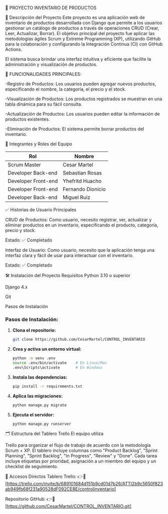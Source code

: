 🛒 PROYECTO INVENTARIO DE PRODUCTOS

📌 Descripción del Proyecto
Este proyecto es una aplicación web de inventario de productos desarrollada con Django que permite a los usuarios gestionar un catálogo de productos a través de operaciones CRUD (Crear, Leer, Actualizar, Borrar). El objetivo principal del proyecto fue aplicar las metodologías ágiles Scrum y Extreme Programming (XP), utilizando GitHub para la colaboración y configurando la Integración Continua (CI) con GitHub Actions.

El sistema busca brindar una interfaz intuitiva y eficiente que facilite la administración y visualización de productos.

🔧 FUNCIONALIDADES PRINCIPALES:

-Registro de Productos: Los usuarios pueden agregar nuevos productos, especificando el nombre, la categoría, el precio y el stock.

-Visualización de Productos: Los productos registrados se muestran en una tabla dinámica para su fácil consulta.

-Actualización de Productos: Los usuarios pueden editar la información de productos existentes.

-Eliminación de Productos: El sistema permite borrar productos del inventario.

👥 Integrantes y Roles del Equipo

| Rol                 | Nombre            |
| ------------------- | ------------------|
| Scrum Master        | Cesar Martel      |
| Developer Back-end  | Sebastian Rosas   |
| Developer Front-end | Yhefritd Huacho   |
| Developer Front-end | Fernando Dionicio |
| Developer Back-end  | Miguel Ruiz       |

✅ Historias de Usuario Principales

CRUD de Productos: Como usuario, necesito registrar, ver, actualizar y eliminar productos en un inventario, especificando el producto, categoría, precio y stock.


Estado: ✅ Completado


Interfaz de Usuario: Como usuario, necesito que la aplicación tenga una interfaz clara y fácil de usar para interactuar con el inventario.

Estado: ✅ Completado

🛠️ Instalación del Proyecto
Requisitos
Python 3.10 o superior

Django 4.x

Git

Pasos de Instalación
### Pasos de Instalación:

1. **Clona el repositorio:**

   ```bash
   git clone https://github.com/CesarMartel/CONTROL_INVENTARIO
   ```

2. **Crea y activa un entorno virtual:**

   ```bash
   python -m venv .env
   source .env/bin/activate    # En Linux/Mac
   .env\Scripts\activate       # En Windows
   ```

3. **Instala las dependencias:**

   ```bash
   pip install -r requirements.txt
   ```

4. **Aplica las migraciones:**

   ```bash
   python manage.py migrate
   ```

5. **Ejecuta el servidor:**

   ```bash
   python manage.py runserver
   ```
🗂️ Estructura del Tablero Trello
El equipo utiliza 

Trello para organizar el flujo de trabajo de acuerdo con la metodología Scrum + XP. El tablero incluye columnas como "Product Backlog", "Sprint Planning", "Sprint Backlog", "In Progress", "Review" y "Done". Cada tarea incluye etiquetas por prioridad, asignación a un miembro del equipo y un checklist de seguimiento.

🔗 Accesos Directos
Tablero Trello: 👉🔗 [https://trello.com/invite/b/689101684d151b9cd01d7b26/ATTI2b9c5650f823ab949fb68f231a90528dF092CE8E/controlinventario]

Repositorio GitHub: 👉🔗 [https://github.com/CesarMartel/CONTROL_INVENTARIO.git]
